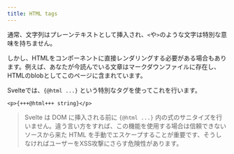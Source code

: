 ```yaml
---
title: HTML tags
---
```


通常、文字列はプレーンテキストとして挿入され、`<`や`>`のような文字は特別な意味を持ちません。

しかし、HTMLをコンポーネントに直接レンダリングする必要がある場合もあります。例えば、あなたが今読んでいる文章はマークダウンファイルに存在し、HTMLのblobとしてこのページに含まれています。

Svelteでは、`{@html ...}` という特別なタグを使ってこれを行います。

```svelte
<p>{+++@html+++ string}</p>
```

> Svelte は DOM に挿入される前に `{@html ...}` 内の式のサニタイズを行いません。違う言い方をすれば、この機能を使用する場合は信頼できないソースから来た HTML を手動でエスケープすることが重要です、そうしなければユーザーをXSS攻撃にさらす危険性があります。
